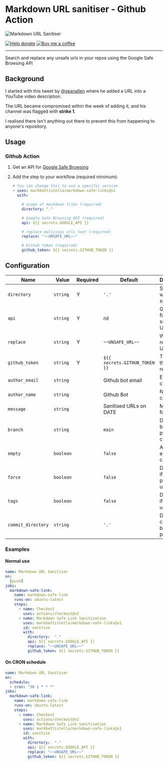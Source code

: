 # Markdown URL sanitiser - Github Action

![Markdown URL Sanitiser](https://github.com/markbattistella/markdown-safe-link-action/workflows/Markdown%20URL%20Sanitiser/badge.svg?branch=main)

[![Help donate](https://img.shields.io/badge/%20-@markbattistella-blue?logo=paypal)](https://www.paypal.me/markbattistella/6AUD) [![Buy me a coffee](https://img.shields.io/badge/%20-buymeacoffee-black?logo=buy-me-a-coffee)](https://www.buymeacoffee.com/markbattistella)

---

Search and replace any unsafe urls in your repos using the Google Safe Browsing API

## Background

I started with this tweet by [@seanallen](https://twitter.com/seanallen_dev/status/1332696819625844736) where he added a URL into a YouTube video description.

The URL became compromised within the week of adding it, and his channel was flagged with **strike 1**.

I realised there isn't anything out there to prevent this from happening to anyone's repository.

## Usage

### Github Action

1. Get an API for [Google Safe Browsing](https://developers.google.com/safe-browsing/)

1. Add the step to your workflow (required minimum):

    ```yaml
    # You can change this to use a specific version
    - uses: markbattistella/markdown-safe-links@v1
      with:

        # scope of markdown files (required)
        directory: "."

        # Google Safe Browsing API (required)
        api: ${{ secrets.GOOGLE_API }}

        # replace malicious urls text (required)
        replace: "~~UNSAFE_URL~~"

        # Github token (required)
        github_token: ${{ secrets.GITHUB_TOKEN }}
    ```

## Configuration

| Name               | Value     | Required | Default                       | Description                           |
|--------------------|-----------|----------|-------------------------------|---------------------------------------|
| `directory`        | `string`  | Y        | `'.'`                         | Scope of where to scan urls           |
| `api`              | `string`  | Y        | nil                           | Google API for scanning URLs          |
| `replace`          | `string`  | Y        | `~~UNSAFE_URL~~`              | What to replace the URLs with         |
| `github_token`     | `string`  | Y        | `${{ secrets.GITHUB_TOKEN }}` | Token for the repository              |
| `author_email`     | `string`  |          | Github bot email              | Email for commit                      |
| `author_name`      | `string`  |          | Github Bot                    | Name for commit                       |
| `message`          | `string`  |          | Sanitised URLs on DATE        | Message for commit                    |
| `branch`           | `string`  |          | `main`                        | Destination branch to push changes    |
| `empty`            | `boolean` |          | `false`                       | Allow empty commits                   |
| `force`            | `boolean` |          | `false`                       | Determines if force push is used      |
| `tags`             | `boolean` |          | `false`                       | Determines if `--tags` is used        |
| `commit_directory` | `string`  |          | `'.'`                         | Directory to change to before pushing |

### Examples

#### Normal use

```yaml
name: Markdown URL Sanitiser
on:
  [push]
jobs:
  markdown-safe-link:
    name: markdown-safe-link
    runs-on: ubuntu-latest
    steps:
      - name: Checkout
        uses: actions/checkout@v2
      - name: Markdown Safe Link Sanitisation
        uses: markbattistella/markdown-safe-links@v1
        id: sanitise
        with:
          directory:  "."
          api: ${{ secrets.GOOGLE_API }}
          replace: "~~UNSAFE_URL~~"
          github_token: ${{ secrets.GITHUB_TOKEN }}
```

#### On CRON schedule

```yaml
name: Markdown URL Sanitiser
on:
  schedule:
  - cron: "30 1 * * *"
jobs:
  markdown-safe-link:
    name: markdown-safe-link
    runs-on: ubuntu-latest
    steps:
      - name: Checkout
        uses: actions/checkout@v2
      - name: Markdown Safe Link Sanitisation
        uses: markbattistella/markdown-safe-links@v1
        id: sanitise
        with:
          directory:  "."
          api: ${{ secrets.GOOGLE_API }}
          replace: "~~UNSAFE_URL~~"
          github_token: ${{ secrets.GITHUB_TOKEN }}
```
